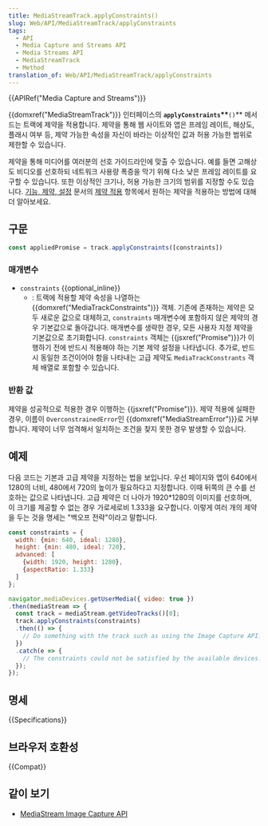 ```yaml
---
title: MediaStreamTrack.applyConstraints()
slug: Web/API/MediaStreamTrack/applyConstraints
tags:
  - API
  - Media Capture and Streams API
  - Media Streams API
  - MediaStreamTrack
  - Method
translation_of: Web/API/MediaStreamTrack/applyConstraints
---
```

{{APIRef("Media Capture and Streams")}}

{{domxref("MediaStreamTrack")}} 인터페이스의 **`applyConstraints`\*\***`()`\*\* 메서드는 트랙에 제약을 적용합니다. 제약을 통해 웹 사이트와 앱은 프레임 레이트, 해상도, 플래시 여부 등, 제약 가능한 속성을 자신이 바라는 이상적인 값과 허용 가능한 범위로 제한할 수 있습니다.

제약을 통해 미디어를 여러분의 선호 가이드라인에 맞출 수 있습니다. 예를 들면 고해상도 비디오를 선호하되 네트워크 사용량 폭증을 막기 위해 다소 낮은 프레임 레이트를 요구할 수 있습니다. 또한 이상적인 크기나, 허용 가능한 크기의 범위를 지정할 수도 있습니다. [기능, 제약, 설정](/ko/docs/Web/API/Media_Streams_API/Constraints) 문서의 [제약 적용](/ko/docs/Web/API/Media_Streams_API/Constraints#Applying_constraints) 항목에서 원하는 제약을 적용하는 방법에 대해 더 알아보세요.

## 구문

```js
const appliedPromise = track.applyConstraints([constraints])
```

### 매개변수

- `constraints` {{optional_inline}}
  - : 트랙에 적용할 제약 속성을 나열하는 {{domxref("MediaTrackConstraints")}} 객체. 기존에 존재하는 제약은 모두 새로운 값으로 대체하고, `constraints` 매개변수에 포함하지 않은 제약의 경우 기본값으로 돌아갑니다. 매개변수를 생략한 경우, 모든 사용자 지정 제약을 기본값으로 초기화합니다. `constraints` 객체는 {{jsxref("Promise")}}가 이행하기 전에 반드시 적용해야 하는 기본 제약 설정을 나타냅니다. 추가로, 반드시 동일한 조건이어야 함을 나타내는 고급 제약도 `MediaTrackConstrants` 객체 배열로 포함할 수 있습니다.

### 반환 값

제약을 성공적으로 적용한 경우 이행하는 {{jsxref("Promise")}}. 제약 적용에 실패한 경우, 이름이 `OverconstrainedError`인 {{domxref("MediaStreamError")}}로 거부합니다. 제약이 너무 엄격해서 일치하는 조건을 찾지 못한 경우 발생할 수 있습니다.

## 예제

다음 코드는 기본과 고급 제약을 지정하는 법을 보입니다. 우선 페이지와 앱이 640에서 1280의 너비, 480에서 720의 높이가 필요하다고 지정합니다. 이때 뒤쪽의 큰 수를 선호하는 값으로 나타냅니다. 고급 제약은 더 나아가 1920\*1280의 이미지를 선호하며, 이 크기를 제공할 수 없는 경우 가로세로비 1.333을 요구합니다. 이렇게 여러 개의 제약을 두는 것을 명세는 "백오프 전략"이라고 말합니다.

```js
const constraints = {
  width: {min: 640, ideal: 1280},
  height: {min: 480, ideal: 720},
  advanced: [
    {width: 1920, height: 1280},
    {aspectRatio: 1.333}
  ]
};

navigator.mediaDevices.getUserMedia({ video: true })
.then(mediaStream => {
  const track = mediaStream.getVideoTracks()[0];
  track.applyConstraints(constraints)
  .then(() => {
    // Do something with the track such as using the Image Capture API.
  })
  .catch(e => {
    // The constraints could not be satisfied by the available devices.
  });
});
```

## 명세

{{Specifications}}

## 브라우저 호환성

{{Compat}}

## 같이 보기

- [MediaStream Image Capture API](/ko/docs/Web/API/MediaStream_Image_Capture_API)
